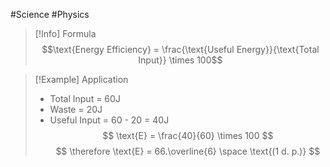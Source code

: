 #Science #Physics

> [!Info] Formula
> $$\text{Energy Efficiency} = \frac{\text{Useful Energy}}{\text{Total Input}} \times 100$$

> [!Example] Application
> - Total Input = 60J
> - Waste = 20J
> - Useful Input = 60 - 20 = 40J
> $$ \text{E} = \frac{40}{60} \times 100 $$
> $$ \therefore \text{E} = 66.\overline{6} \space \text{(1 d. p.)} $$

